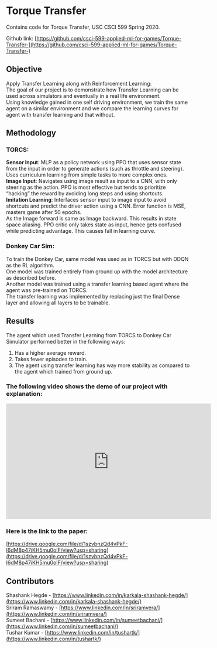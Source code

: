 # Torque Transfer

Contains code for Torque Transfer, USC CSCI 599 Spring 2020.

Github link: [https://github.com/csci-599-applied-ml-for-games/Torque-Transfer-](https://github.com/csci-599-applied-ml-for-games/Torque-Transfer-) <br/>

## Objective <br />
Apply Transfer Learning along with Reinforcement Learning: <br/>
The goal of our project is to demonstrate how Transfer Learning can be used across simulators and eventually in a real life environment. <br />
Using knowledge gained in one self driving environment, we train the same agent on a similar environment and we compare the learning curves for agent with transfer learning and that without. <br />

## Methodology <br/>
### TORCS: <br/>
**Sensor Input**: MLP as a policy network using PPO that uses sensor state from the input in order to generate actions (such as throttle and steering). Uses curriculum learning from simple tasks to more complex ones. <br />
**Image Input**: Navigates using image result as input to a CNN, with only steering as the action. PPO is most effective but tends to prioritize “hacking” the reward by avoiding long steps and using shortcuts. <br />
**Imitation Learning**: Interfaces sensor input to image input to avoid shortcuts and predict the driver action using a CNN. Error function is MSE, masters game after 50 epochs. <br />
As the Image forward is same as Image backward. This results in state space aliasing. PPO critic only takes state as input, hence gets confused while predicting advantage. This causes fall in learning curve. <br/>

### Donkey Car Sim: <br />
To train the Donkey Car, same model was used as in TORCS but with DDQN as the RL algorithm. <br />
One model was trained entirely from ground up with the model architecture as described before. <br />
Another model was trained using a transfer learning based agent where the agent was pre-trained on TORCS. <br />
The transfer learning was implemented by replacing just the final Dense layer and allowing all layers to be trainable. <br />

## Results <br />
The agent which used Transfer Learning from TORCS to Donkey Car Simulator performed better in the following ways: <br/>
1. Has a higher average reward. <br />
2. Takes fewer episodes to train. <br />
3. The agent using transfer learning has way more stability as compared to the agent which trained from ground up. <br />

### The following video shows the demo of our project with explanation: <br />

<iframe width="560" height="315" src="https://www.youtube-nocookie.com/embed/184LlwAaF-4" frameborder="0" allow="accelerometer; autoplay; encrypted-media; gyroscope; picture-in-picture" allowfullscreen></iframe>

### Here is the link to the paper: <br />
[https://drive.google.com/file/d/1szvbnzQd4vPkF-I6dM8p47iKH5mu0oIF/view?usp=sharing](https://drive.google.com/file/d/1szvbnzQd4vPkF-I6dM8p47iKH5mu0oIF/view?usp=sharing) <br/>

## Contributors <br/>
Shashank Hegde - [https://www.linkedin.com/in/karkala-shashank-hegde/](https://www.linkedin.com/in/karkala-shashank-hegde/) <br/>
Sriram Ramaswamy - [https://www.linkedin.com/in/sriramvera/](https://www.linkedin.com/in/sriramvera/) <br/>
Sumeet Bachani - [https://www.linkedin.com/in/sumeetbachani/](https://www.linkedin.com/in/sumeetbachani/) <br/>
Tushar Kumar - [https://www.linkedin.com/in/tushartk/](https://www.linkedin.com/in/tushartk/) <br/>
